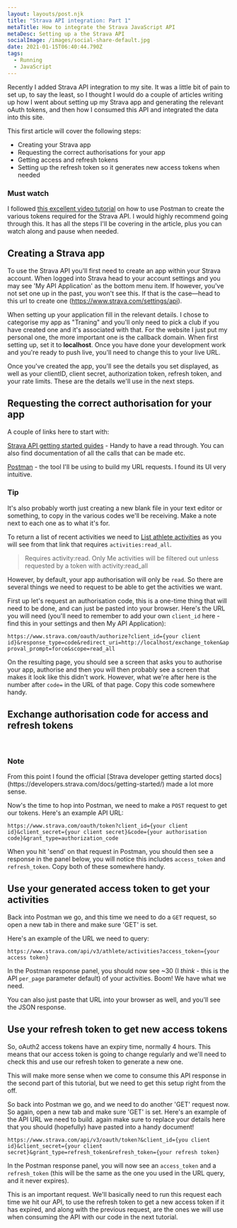 ```yaml
---
layout: layouts/post.njk
title: "Strava API integration: Part 1"
metaTitle: How to integrate the Strava JavaScript API
metaDesc: Setting up a the Strava API
socialImage: /images/social-share-default.jpg
date: 2021-01-15T06:40:44.790Z
tags:
  - Running
  - JavaScript
---
```

Recently I added Strava API integration to my site. It was a little bit of pain to set up, to say the least, so I thought I would do a couple of articles writing up how I went about setting up my Strava app and generating the relevant oAuth tokens, and then how I consumed this API and integrated the data into this site.

This first article will cover the following steps:

* Creating your Strava app
* Requesting the correct authorisations for your app
* Getting access and refresh tokens
* Setting up the refresh token so it generates new access tokens when needed

<div class="post-note">

<h3><strong>Must watch</strong></h3>

<p>I followed <a href="https://www.youtube.com/watch?v=sgscChKfGyg">this excellent video tutorial</a> on how to use Postman to create the various tokens required for the Strava API. I would highly recommend going through this. It has all the steps I'll be covering in the article, plus you can watch along and pause when needed.</p>

</div>

## Creating a Strava app

To use the Strava API you'll first need to create an app within your Strava account. When logged into Strava head to your account settings and you may see 'My API Application' as the bottom menu item. If however, you've not set one up in the past, you won't see this. If that is the case—head to this url to create one (https://www.strava.com/settings/api).

When setting up your application fill in the relevant details. I chose to categorise my app as "Traning" and you'll only need to pick a club if you have created one and it's associated with that. For the website I just put my personal one, the more important one is the callback domain. When first setting up, set it to <strong>localhost</strong>. Once you have done your development work and you're ready to push live, you'll need to change this to your live URL.

Once you've created the app, you'll see the details you set displayed, as well as your clientID, client secret, authorization token, refresh token, and your rate limits. These are the details we'll use in the next steps.

## Requesting the correct authorisation for your app

A couple of links here to start with:

[Strava API getting started guides](https://developers.strava.com/docs/getting-started/) - Handy to have a read through. You can also find documentation of all the calls that can be made etc.

[Postman](https://www.postman.com/) - the tool I'll be using to build my URL requests. I found its UI very intuitive.

<div class="post-note">
<h3><strong>Tip</strong></h3>
<p>It's also probably worth just creating a new blank file in your text editor or something, to copy in the various codes we'll be receiving. Make a note next to each one as to what it's for.</p>
</div>

To return a list of recent activities we need to [List athlete activities](https://developers.strava.com/docs/reference/#api-Activities-getLoggedInAthleteActivities) as you will see from that link that requires `activities:read_all`.

> Requires activity:read. Only Me activities will be filtered out unless requested by a token with activity:read_all

However, by default, your app authorisation will only be `read`. So there are several things we need to request to be able to get the activities we want.

First up let's request an authorisation code, this is a one-time thing that will need to be done, and can just be pasted into your browser. Here's the URL you will need (you'll need to remember to add your own `client_id` here - find this in your settings and then My API Application):

`https://www.strava.com/oauth/authorize?client_id={your client id}&response_type=code&redirect_uri=http://localhost/exchange_token&approval_prompt=force&scope=read_all`

On the resulting page, you should see a screen that asks you to authorise your app, authorise and then you will then probably see a screen that makes it look like this didn't work. However, what we're after here is the number after `code=` in the URL of that page. Copy this code somewhere handy.

## Exchange authorisation code for access and refresh tokens
<br>
<div class="post-note">
<h3><strong>Note</strong></h3>
<p>From this point I found the official [Strava developer getting started docs](https://developers.strava.com/docs/getting-started/) made a lot more sense.
</div>

Now's the time to hop into Postman, we need to make a `POST` request to get our tokens. Here's an example API URL:

`https://www.strava.com/oauth/token?client_id={your client id}&client_secret={your client secret}&code={your authorisation code}&grant_type=authorization_code`

When you hit 'send' on that request in Postman, you should then see a response in the panel below, you will notice this includes `access_token` and `refresh_token`. Copy both of these somewhere handy.

## Use your generated access token to get your activities

Back into Postman we go, and this time we need to do a `GET` request, so open a new tab in there and make sure 'GET' is set.

Here's an example of the URL we need to query:

`https://www.strava.com/api/v3/athlete/activities?access_token={your access token}`

In the Postman response panel, you should now see ~30 (I _think_ - this is the API `per_page` parameter default) of your activities. Boom! We have what we need.

You can also just paste that URL into your browser as well, and you'll see the JSON response.

## Use your refresh token to get new access tokens

So, oAuth2 access tokens have an expiry time, normally 4 hours. This means that our access token is going to change regularly and we'll need to check this and use our refresh token to generate a new one.

This will make more sense when we come to consume this API response in the second part of this tutorial, but we need to get this setup right from the off. 

So back into Postman we go, and we need to do another 'GET' request now. So again, open a new tab and make sure 'GET' is set. Here's an example of the API URL we need to build. again make sure to replace your details here that you should (hopefully) have pasted into a handy document!

`https://www.strava.com/api/v3/oauth/token?&client_id={you client id}&client_secret={your client secret}&grant_type=refresh_token&refresh_token={your refresh token}`

In the Postman response panel, you will now see an `access_token` and a `refresh_token` (this will be the same as the one you used in the URL query, and it never expires).

This is an important request. We'll basically need to run this request each time we hit our API, to use the refresh token to get a new access token if it has expired, and along with the previous request, are the ones we will use when consuming the API with our code in the next tutorial.